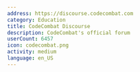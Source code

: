 ```yaml
---
address: https://discourse.codecombat.com
category: Education
title: CodeCombat Discourse
description: CodeCombat's official forum
userCount: 6457
icon: codecombat.png
activity: medium
language: en_US
---
```

